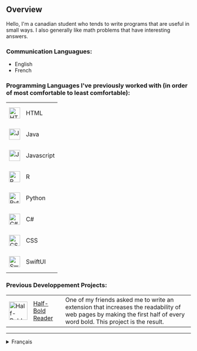 ## Overview
Hello, I'm a canadian student who tends to write programs that are useful in small ways. I also generally like math problems that have interesting answers.

### Communication Languagues:
+ English
+ French

### Programming Languages I've previously worked with (in order of most comfortable to least comfortable):

<table>
    <tr>
        <td valign="center">
            <img src="https://github.com/user-attachments/assets/e96d8ff0-947d-40bd-86ca-e79f784fae2d" alt="HTML logo" width="30"/>
        </td>
        <td>
            <p>HTML</p>
        </td>
    </tr>
    <tr>
        <td valign="center">
            <img src="" alt="Java logo" width="30"/>
        </td>
        <td>
            <p>Java</p>
        </td>
    </tr>
    <tr>
        <td valign="center">
            <img src="" alt="Javascript logo" width="30"/>
        </td>
        <td>
            <p>Javascript</p>
        </td>
    </tr>
    <tr>
        <td valign="center">
            <img src="" alt="R logo" width="30"/>
        </td>
        <td>
            <p>R</p>
        </td>
    </tr>
    <tr>
        <td valign="center">
            <img src="https://github.com/user-attachments/assets/9064270e-e62f-4258-9a6d-72c863746677" alt="Python logo" width="30"/>
        </td>
        <td>
            <p>Python</p>
        </td>
    </tr>
    <tr>
        <td valign="center">
            <img src="https://github.com/user-attachments/assets/81de25d4-2cb5-44ee-9076-abafc81d6903" alt="C# logo" width="30"/>
        </td>
        <td>
            <p>C#</p>
        </td>
    </tr>
    <tr>
        <td valign="center">
            <img src="" alt="CSS logo" width="30"/>
        </td>
        <td>
            <p>CSS</p>
        </td>
    </tr>
    <tr>
        <td valign="center">
            <img src="" alt="SwiftUI logo" width="30"/>
        </td>
        <td>
            <p>SwiftUI</p>
        </td>
    </tr>
</table>

### Previous Developpement Projects:

<table>
    <tr>
        <td valign="center">
            <img src="https://raw.githubusercontent.com/DarkMattrMaestro/half-bold-reader/refs/heads/main/icons/half-bold-reader1024x1024.png" alt="Half-Bold Reader logo" width="50px"/>
        </td>
        <td>
            <a href="https://github.com/DarkMattrMaestro/half-bold-reader">
                Half-Bold Reader
            </a>
        </td>
        <td>
            One of my friends asked me to write an extension that increases the readability of web pages by making the first half of every word bold. This project is the result.
        </td>
    </tr>
</table>

----------------------------------------------------------------------------------------------

<details>
    <summary>Français</summary>

## Survol
Bonjour, je suis un étudiant canadien qui aime écrire des programmes qui sont utiles de manière subtile. Souvent, je me trouve également intrigué par des problèmes mathématiques ayant des solutions bien pensées.

### Languagues de communication :
+ English
+ French

### Languages de programmation avec lesquelles j'ai précédemment travaillé (en ordre du plus au moins comfortable) :

<table>
    <tr>
        <td valign="center">
            <img src="https://github.com/user-attachments/assets/e96d8ff0-947d-40bd-86ca-e79f784fae2d" alt="Logo HTML" width="30"/>
        </td>
        <td>
            <p>HTML</p>
        </td>
    </tr>
    <tr>
        <td valign="center">
            <img src="" alt="Logo Java" width="30"/>
        </td>
        <td>
            <p>Java</p>
        </td>
    </tr>
    <tr>
        <td valign="center">
            <img src="" alt="Logo Javascript" width="30"/>
        </td>
        <td>
            <p>Javascript</p>
        </td>
    </tr>
    <tr>
        <td valign="center">
            <img src="" alt="Logo R" width="30"/>
        </td>
        <td>
            <p>R</p>
        </td>
    </tr>
    <tr>
        <td valign="center">
            <img src="https://github.com/user-attachments/assets/9064270e-e62f-4258-9a6d-72c863746677" alt="Logo Python" width="30"/>
        </td>
        <td>
            <p>Python</p>
        </td>
    </tr>
    <tr>
        <td valign="center">
            <img src="https://github.com/user-attachments/assets/81de25d4-2cb5-44ee-9076-abafc81d6903" alt="Logo C#" width="30"/>
        </td>
        <td>
            <p>C#</p>
        </td>
    </tr>
    <tr>
        <td valign="center">
            <img src="" alt="Logo CSS" width="30"/>
        </td>
        <td>
            <p>CSS</p>
        </td>
    </tr>
    <tr>
        <td valign="center">
            <img src="" alt="Logo SwiftUI" width="30"/>
        </td>
        <td>
            <p>SwiftUI</p>
        </td>
    </tr>
</table>

### Projets de développement antécédents :

<table>
    <tr>
        <td valign="center">
            <img src="https://raw.githubusercontent.com/DarkMattrMaestro/half-bold-reader/refs/heads/main/icons/half-bold-reader1024x1024.png" alt="Half-Bold Reader logo" width="50px"/>
        </td>
        <td>
            <a href="https://github.com/DarkMattrMaestro/half-bold-reader">
                Half-Bold Reader
            </a>
        </td>
        <td>
            Un de mes amis m'a demandé d'écrire une extension qui augmente la lisibilité de pages Web en mettant en gras la première demie de chaque mot. Ce projet en est le résultat.
        </td>
    </tr>
</table>

</details>
